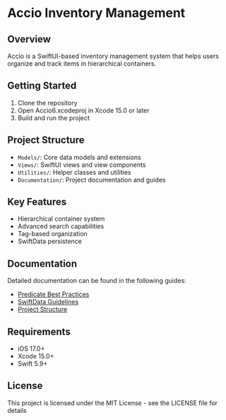 # Accio Inventory Management

## Overview
Accio is a SwiftUI-based inventory management system that helps users organize and track items in hierarchical containers.

## Getting Started
1. Clone the repository
2. Open Accio6.xcodeproj in Xcode 15.0 or later
3. Build and run the project

## Project Structure
- `Models/`: Core data models and extensions
- `Views/`: SwiftUI views and view components
- `Utilities/`: Helper classes and utilities
- `Documentation/`: Project documentation and guides

## Key Features
- Hierarchical container system
- Advanced search capabilities
- Tag-based organization
- SwiftData persistence

## Documentation
Detailed documentation can be found in the following guides:
- [Predicate Best Practices](Guides/PredicateBestPractices.md)
- [SwiftData Guidelines](Guides/SwiftDataGuidelines.md)
- [Project Structure](Guides/ProjectStructure.md)

## Requirements
- iOS 17.0+
- Xcode 15.0+
- Swift 5.9+

## License
This project is licensed under the MIT License - see the LICENSE file for details